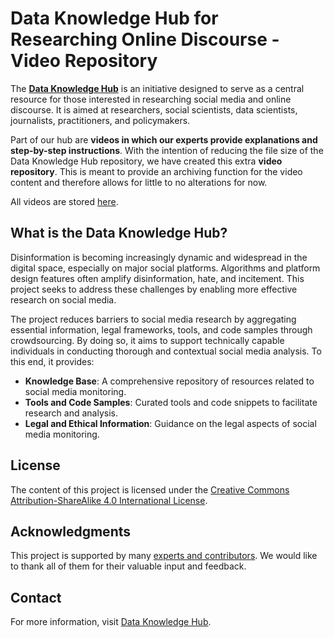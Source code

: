 # Data Knowledge Hub for Researching Online Discourse - Video Repository

The [**Data Knowledge Hub**](https://github.com/bertelsmannstift/data-knowledge-hub) is an initiative designed to serve as a central resource for those interested in researching social media and online discourse. It is aimed at researchers, social scientists, data scientists, journalists, practitioners, and policymakers. 

Part of our hub are **videos in which our experts provide explanations and step-by-step instructions**. With the intention of reducing the file size of the Data Knowledge Hub repository, we have created this extra **video repository**. This is meant to provide an archiving function for the video content and therefore allows for little to no alterations for now.

All videos are stored [here](https://github.com/bertelsmannstift/data-knowledge-hub_videos/tree/main/videos).

## What is the Data Knowledge Hub?

Disinformation is becoming increasingly dynamic and widespread in the digital space, especially on major social platforms. Algorithms and platform design features often amplify disinformation, hate, and incitement. This project seeks to address these challenges by enabling more effective research on social media. 

The project reduces barriers to social media research by aggregating essential information, legal frameworks, tools, and code samples through crowdsourcing. By doing so, it aims to support technically capable individuals in conducting thorough and contextual social media analysis. To this end, it provides:

- **Knowledge Base**: A comprehensive repository of resources related to social media monitoring.
- **Tools and Code Samples**: Curated tools and code snippets to facilitate research and analysis.
- **Legal and Ethical Information**: Guidance on the legal aspects of social media monitoring.

## License

The content of this project is licensed under the [Creative Commons Attribution-ShareAlike 4.0 International License](https://creativecommons.org/licenses/by-sa/4.0/).

## Acknowledgments

This project is supported by many [experts and contributors](https://data-knowledge-hub.com/docs/contribute/contributors). We would like to thank all of them for their valuable input and feedback.

## Contact

For more information, visit [Data Knowledge Hub](https://data-knowledge-hub.com/).
